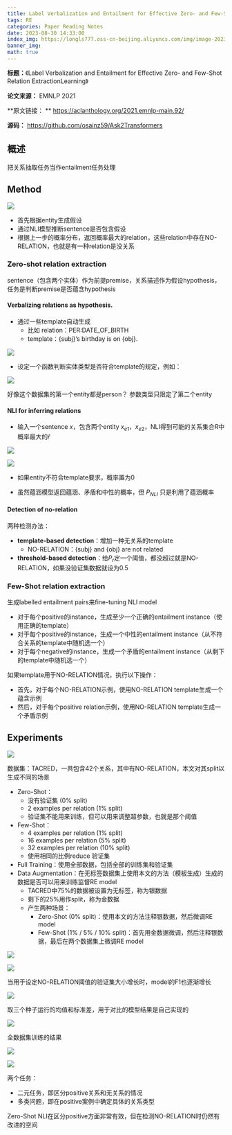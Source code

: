 ```yaml
---
title: Label Verbalization and Entailment for Effective Zero- and Few-Shot Relation ExtractionLearning
tags: RE
categories: Paper Reading Notes
date: 2023-08-30 14:33:00
index_img: https://longls777.oss-cn-beijing.aliyuncs.com/img/image-20230830150002407.png
banner_img: 
math: true
---
```


**标题：**《Label Verbalization and Entailment for Effective Zero- and Few-Shot Relation ExtractionLearning》

**论文来源：** EMNLP  2021

**原文链接： **  https://aclanthology.org/2021.emnlp-main.92/

**源码：** https://github.com/osainz59/Ask2Transformers



## 概述

把关系抽取任务当作entailment任务处理



## Method

![](https://longls777.oss-cn-beijing.aliyuncs.com/img/image-20230830150002407.png)

- 首先根据entity生成假设
- 通过NLI模型推断sentence是否包含假设
- 根据上一步的概率分布，返回概率最大的relation，这些relation中存在NO-RELATION，也就是有一种relation是没关系

### Zero-shot relation extraction

sentence（包含两个实体）作为前提premise，关系描述作为假设hypothesis，任务是判断premise是否蕴含hypothesis



#### Verbalizing relations as hypothesis.

- 通过一些template自动生成
  - 比如 relation：PER:DATE_OF_BIRTH
  - template：{subj}’s birthday is on {obj}.

![](https://longls777.oss-cn-beijing.aliyuncs.com/img/image-20230830152755510.png)

- 设定一个函数判断实体类型是否符合template的规定，例如：

![](https://longls777.oss-cn-beijing.aliyuncs.com/img/image-20230830152847039.png)

好像这个数据集的第一个entity都是person？ 参数类型只限定了第二个entity



#### NLI for inferring relations

- 输入一个sentence $x$，包含两个entity $x_{e1}$，$x_{e2}$，NLI得到可能的关系集合$R$中概率最大的$\hat{r}$

![](https://longls777.oss-cn-beijing.aliyuncs.com/img/image-20230830154426833.png)

![](https://longls777.oss-cn-beijing.aliyuncs.com/img/image-20230830154706713.png)

- 如果entity不符合template要求，概率置为0

- 虽然蕴涵模型返回蕴涵、矛盾和中性的概率，但 $P_{NLI}$ 只是利用了蕴涵概率



#### Detection of no-relation

两种检测办法：

- **template-based detection**：增加一种无关系的template
  - NO-RELATION：{subj} and {obj} are not related
- **threshold-based detection**：给$P_r$定一个阈值，都没超过就是NO-RELATION，如果没验证集数据就设为0.5



### Few-Shot relation extraction

生成labelled entailment pairs来fine-tuning NLI model

- 对于每个positive的instance，生成至少一个正确的entailment instance（使用正确的template）
- 对于每个positive的instance，生成一个中性的entailment instance（从不符合关系的template中随机选一个）
- 对于每个negative的instance，生成一个矛盾的entailment instance（从剩下的template中随机选一个）

如果template用于NO-RELATION情况，执行以下操作：

- 首先，对于每个NO-RELATION示例，使用NO-RELATION template生成一个蕴含示例
-  然后，对于每个positive relation示例，使用NO-RELATION template生成一个矛盾示例



## Experiments

![](https://longls777.oss-cn-beijing.aliyuncs.com/img/image-20230830160202483.png)

数据集：TACRED，一共包含42个关系，其中有NO-RELATION，本文对其split以生成不同的场景

- Zero-Shot：
  - 没有验证集 (0% split)
  - 2 examples per relation (1% split)
  - 验证集不能用来训练，但可以用来调整超参数，也就是那个阈值
- Few-Shot：
  - 4 examples per relation (1% split)
  - 16 examples per relation (5% split)
  - 32 examples per relation (10% split)
  - 使用相同的比例reduce 验证集
- Full Training：使用全部数据，包括全部的训练集和验证集
- Data Augmentation：在无标签数据集上使用本文的方法（模板生成）生成的数据是否可以用来训练监督RE model
  - TACRED中75%的数据被设置为无标签，称为银数据
  - 剩下的25%用作split，称为金数据
  - 产生两种场景：
    - Zero-Shot (0% split)：使用本文的方法注释银数据，然后微调RE model
    - Few-Shot (1% / 5% / 10% split)：首先用金数据微调，然后注释银数据，最后在两个数据集上微调RE model



![](https://longls777.oss-cn-beijing.aliyuncs.com/img/image-20230830161847447.png)



![](https://longls777.oss-cn-beijing.aliyuncs.com/img/image-20230830162004979.png)

当用于设定NO-RELATION阈值的验证集大小增长时，model的F1也逐渐增长



![](https://longls777.oss-cn-beijing.aliyuncs.com/img/image-20230830162124205.png)

取三个种子运行的均值和标准差，用于对比的模型结果是自己实现的



![](https://longls777.oss-cn-beijing.aliyuncs.com/img/image-20230830162337493.png)

全数据集训练的结果



![](https://longls777.oss-cn-beijing.aliyuncs.com/img/image-20230830162448897.png)





![](https://longls777.oss-cn-beijing.aliyuncs.com/img/image-20230830162635512.png)

两个任务：

- 二元任务，即区分positive关系和无关系的情况
- 多类问题，即在positive案例中确定具体的关系类型

Zero-Shot NLI在区分positive方面非常有效，但在检测NO-RELATION时仍然有改进的空间